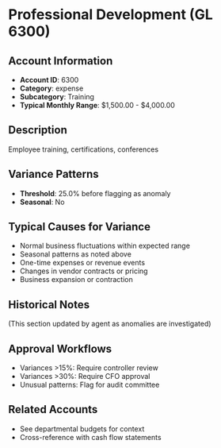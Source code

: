 # Professional Development (GL 6300)

## Account Information
- **Account ID**: 6300
- **Category**: expense
- **Subcategory**: Training
- **Typical Monthly Range**: $1,500.00 - $4,000.00

## Description
Employee training, certifications, conferences

## Variance Patterns
- **Threshold**: 25.0% before flagging as anomaly
- **Seasonal**: No


## Typical Causes for Variance
- Normal business fluctuations within expected range
- Seasonal patterns as noted above
- One-time expenses or revenue events
- Changes in vendor contracts or pricing
- Business expansion or contraction

## Historical Notes
(This section updated by agent as anomalies are investigated)

## Approval Workflows
- Variances >15%: Require controller review
- Variances >30%: Require CFO approval
- Unusual patterns: Flag for audit committee

## Related Accounts
- See departmental budgets for context
- Cross-reference with cash flow statements
